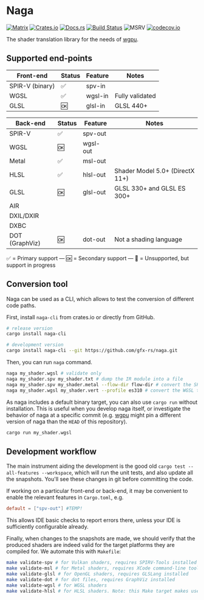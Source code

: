 # Naga

[![Matrix](https://img.shields.io/badge/Matrix-%23naga%3Amatrix.org-blueviolet.svg)](https://matrix.to/#/#naga:matrix.org)
[![Crates.io](https://img.shields.io/crates/v/naga.svg?label=naga)](https://crates.io/crates/naga)
[![Docs.rs](https://docs.rs/naga/badge.svg)](https://docs.rs/naga)
[![Build Status](https://github.com/gfx-rs/naga/workflows/pipeline/badge.svg)](https://github.com/gfx-rs/naga/actions)
![MSRV](https://img.shields.io/badge/rustc-1.56+-blue.svg)
[![codecov.io](https://codecov.io/gh/gfx-rs/naga/branch/master/graph/badge.svg?token=9VOKYO8BM2)](https://codecov.io/gh/gfx-rs/naga)

The shader translation library for the needs of [wgpu](https://github.com/gfx-rs/wgpu).

## Supported end-points

Front-end       |       Status       | Feature | Notes |
--------------- | ------------------ | ------- | ----- |
SPIR-V (binary) | :white_check_mark: | spv-in  |       |
WGSL            | :white_check_mark: | wgsl-in | Fully validated |
GLSL            | :ok:               | glsl-in | GLSL 440+ |

Back-end        |       Status       | Feature  | Notes |
--------------- | ------------------ | -------- | ----- |
SPIR-V          | :white_check_mark: | spv-out  |       |
WGSL            | :ok:               | wgsl-out |       |
Metal           | :white_check_mark: | msl-out  |       |
HLSL            | :white_check_mark: | hlsl-out | Shader Model 5.0+ (DirectX 11+) |
GLSL            | :ok:               | glsl-out | GLSL 330+ and GLSL ES 300+ |
AIR             |                    |          |       |
DXIL/DXIR       |                    |          |       |
DXBC            |                    |          |       |
DOT (GraphViz)  | :ok:               | dot-out  | Not a shading language |

:white_check_mark: = Primary support — :ok: = Secondary support — :construction: = Unsupported, but support in progress

## Conversion tool

Naga can be used as a CLI, which allows to test the conversion of different code paths.

First, install `naga-cli` from crates.io or directly from GitHub.

```bash
# release version
cargo install naga-cli

# development version
cargo install naga-cli --git https://github.com/gfx-rs/naga.git
```

Then, you can run `naga` command.

```bash
naga my_shader.wgsl # validate only
naga my_shader.spv my_shader.txt # dump the IR module into a file
naga my_shader.spv my_shader.metal --flow-dir flow-dir # convert the SPV to Metal, also dump the SPIR-V flow graph to `flow-dir`
naga my_shader.wgsl my_shader.vert --profile es310 # convert the WGSL to GLSL vertex stage under ES 3.20 profile
```

As naga includes a default binary target, you can also use `cargo run` without installation. This is useful when you develop naga itself, or investigate the behavior of naga at a specific commit (e.g. [wgpu](https://github.com/gfx-rs/wgpu) might pin a different version of naga than the `HEAD` of this repository).

```bash
cargo run my_shader.wgsl
```

## Development workflow

The main instrument aiding the development is the good old `cargo test --all-features --workspace`,
which will run the unit tests, and also update all the snapshots. You'll see these
changes in git before committing the code.

If working on a particular front-end or back-end, it may be convenient to
enable the relevant features in `Cargo.toml`, e.g.
```toml
default = ["spv-out"] #TEMP!
```
This allows IDE basic checks to report errors there, unless your IDE is sufficiently configurable already.

Finally, when changes to the snapshots are made, we should verify that the produced shaders
are indeed valid for the target platforms they are compiled for. We automate this with `Makefile`:
```bash
make validate-spv # for Vulkan shaders, requires SPIRV-Tools installed
make validate-msl # for Metal shaders, requires XCode command-line tools installed
make validate-glsl # for OpenGL shaders, requires GLSLang installed
make validate-dot # for dot files, requires GraphViz installed
make validate-wgsl # for WGSL shaders
make validate-hlsl # for HLSL shaders. Note: this Make target makes use of the "sh" shell. This is not the default shell in Windows.
```
